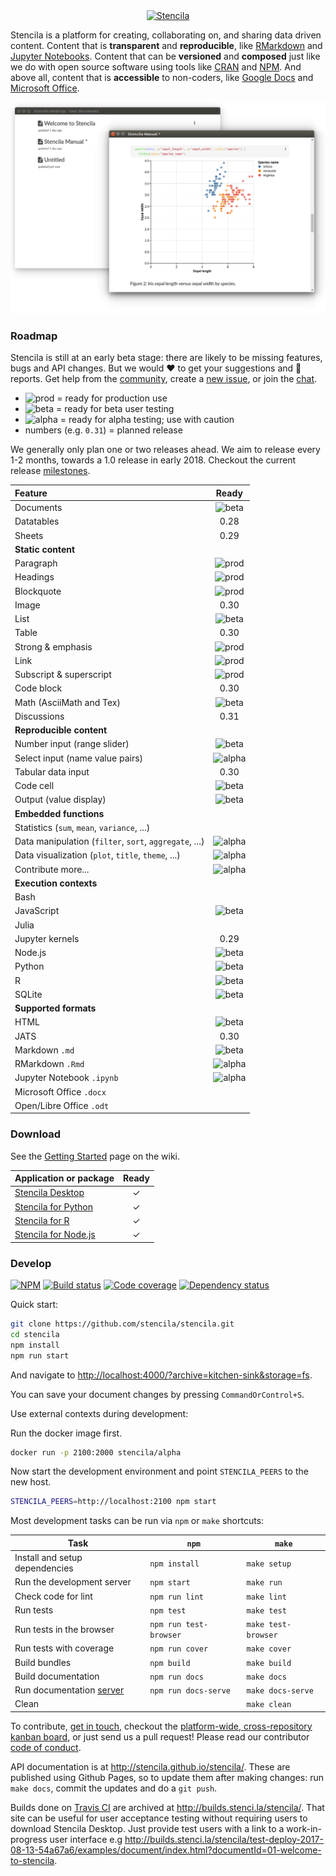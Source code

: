 <div align="center">
  <a href="https://stenci.la">
    <img src="https://raw.githubusercontent.com/stencila/stencila/master/images/logo-name.png" alt="Stencila">
  </a>
</div>

Stencila is a platform for creating, collaborating on, and sharing data driven content. Content that is **transparent** and **reproducible**, like [RMarkdown](https://github.com/rstudio/rmarkdown) and [Jupyter Notebooks](http://jupyter.org/). Content that can be **versioned** and **composed** just like we do with open source software using tools like [CRAN](https://cran.r-project.org/web/packages/available_packages_by_name.html) and [NPM](https://www.npmjs.com/). And above all, content that is **accessible** to non-coders, like [Google Docs](https://en.wikipedia.org/wiki/Google_Docs,_Sheets_and_Slides) and [Microsoft Office](https://en.wikipedia.org/wiki/Microsoft_Office).

![](https://raw.githubusercontent.com/stencila/stencila/master/images/screenshot.png)

### Roadmap

Stencila is still at an early beta stage: there are likely to be missing features, bugs and API changes. But we would :heart: to get your suggestions and :bug: reports. Get help from the [community](https://community.stenci.la), create a [new issue](https://github.com/stencila/stencila/issues/new), or join the [chat](https://gitter.im/stencila/stencila).

- ![prod](https://img.shields.io/badge/status-prod-green.svg) = ready for production use
- ![beta](https://img.shields.io/badge/status-beta-yellow.svg) = ready for beta user testing
- ![alpha](https://img.shields.io/badge/status-alpha-red.svg) = ready for alpha testing; use with caution
- numbers (e.g. `0.31`) = planned release

We generally only plan one or two releases ahead. We aim to release every 1-2 months, towards a 1.0 release in early 2018. Checkout the current release [milestones](https://github.com/stencila/stencila/milestones).

Feature                                | Ready
:------------------------------------- | :------------:
Documents                              | ![beta](https://img.shields.io/badge/status-beta-yellow.svg)
Datatables                             | 0.28
Sheets                                 | 0.29
**Static content**                     |
Paragraph                              | ![prod](https://img.shields.io/badge/status-prod-green.svg)
Headings                               | ![prod](https://img.shields.io/badge/status-prod-green.svg)
Blockquote                             | ![prod](https://img.shields.io/badge/status-prod-green.svg)
Image                                  | 0.30
List                                   | ![beta](https://img.shields.io/badge/status-beta-yellow.svg)
Table                                  | 0.30
Strong & emphasis                      | ![prod](https://img.shields.io/badge/status-prod-green.svg)
Link                                   | ![prod](https://img.shields.io/badge/status-prod-green.svg)
Subscript & superscript                | ![prod](https://img.shields.io/badge/status-prod-green.svg)
Code block                             | 0.30
Math (AsciiMath and Tex)               | ![beta](https://img.shields.io/badge/status-beta-yellow.svg)
Discussions                            | 0.31
**Reproducible content**               |
Number input (range slider)            | ![beta](https://img.shields.io/badge/status-beta-yellow.svg)
Select input (name value pairs)        | ![alpha](https://img.shields.io/badge/status-alpha-red.svg)
Tabular data input                     | 0.30
Code cell                              | ![beta](https://img.shields.io/badge/status-beta-yellow.svg)
Output (value display)                 | ![beta](https://img.shields.io/badge/status-beta-yellow.svg)
**Embedded functions**                                   |
Statistics (`sum`, `mean`, `variance`, ...)              |
Data manipulation (`filter`, `sort`, `aggregate`, ...)   | ![alpha](https://img.shields.io/badge/status-alpha-red.svg)
Data visualization (`plot`, `title`, `theme`, ...)       | ![alpha](https://img.shields.io/badge/status-alpha-red.svg)
Contribute more...                                       | ![alpha](https://img.shields.io/badge/status-alpha-red.svg)
**Execution contexts**                 |
Bash                                   |
JavaScript                             | ![beta](https://img.shields.io/badge/status-beta-yellow.svg)
Julia                                  |
Jupyter kernels                        | 0.29
Node.js                                | ![beta](https://img.shields.io/badge/status-beta-yellow.svg)
Python                                 | ![beta](https://img.shields.io/badge/status-beta-yellow.svg)
R                                      | ![beta](https://img.shields.io/badge/status-beta-yellow.svg)
SQLite                                 | ![beta](https://img.shields.io/badge/status-beta-yellow.svg)
**Supported formats**                  |
HTML                                   | ![beta](https://img.shields.io/badge/status-beta-yellow.svg)
JATS                                   | 0.30
Markdown `.md`                         | ![beta](https://img.shields.io/badge/status-beta-yellow.svg)
RMarkdown `.Rmd`                       | ![alpha](https://img.shields.io/badge/status-alpha-red.svg)
Jupyter Notebook `.ipynb`              | ![alpha](https://img.shields.io/badge/status-alpha-red.svg)
Microsoft Office `.docx`               |
Open/Libre Office `.odt`               |

### Download

See the [Getting Started](https://github.com/stencila/stencila/wiki/Getting-started) page on the wiki.

Application or package                                                                                          | Ready
:-------------------------------------------------------------------------------------------------------------- | :------------:
[Stencila Desktop](https://github.com/stencila/desktop/releases)                                                | ✓
[Stencila for Python](https://github.com/stencila/py#readme)                                                    | ✓
[Stencila for R](https://github.com/stencila/r#readme)                                                          | ✓
[Stencila for Node.js](https://github.com/stencila/node#readme)                                                 | ✓

### Develop

[![NPM](http://img.shields.io/npm/v/stencila.svg?style=flat)](https://www.npmjs.com/package/stencila)
[![Build status](https://travis-ci.org/stencila/stencila.svg?branch=master)](https://travis-ci.org/stencila/stencila)
[![Code coverage](https://codecov.io/gh/stencila/stencila/branch/master/graph/badge.svg)](https://codecov.io/gh/stencila/stencila)
[![Dependency status](https://david-dm.org/stencila/stencila.svg)](https://david-dm.org/stencila/stencila)

Quick start:

```bash
git clone https://github.com/stencila/stencila.git
cd stencila
npm install
npm run start
```

And navigate to [http://localhost:4000/?archive=kitchen-sink&storage=fs](http://localhost:4000/?archive=kitchen-sink&storage=fs).

You can save your document changes by pressing `CommandOrControl+S`.

Use external contexts during development:

Run the docker image first.

```bash
docker run -p 2100:2000 stencila/alpha
```

Now start the development environment and point `STENCILA_PEERS` to the new host.

```bash
STENCILA_PEERS=http://localhost:2100 npm start
```

Most development tasks can be run  via `npm` or `make` shortcuts:

Task                                                    |`npm`                  | `make`          |
------------------------------------------------------- |-----------------------|-----------------|    
Install and setup dependencies                          | `npm install`         | `make setup`
Run the development server                              | `npm start`           | `make run`
Check code for lint                                     | `npm run lint`        | `make lint`
Run tests                                               | `npm test`            | `make test`
Run tests in the browser                                | `npm run test-browser`| `make test-browser`
Run tests with coverage                                 | `npm run cover`       | `make cover`
Build bundles                                           | `npm build`           | `make build`
Build documentation                                     | `npm run docs`        | `make docs`
Run documentation [server](http://localhost:4001/)      | `npm run docs-serve`  | `make docs-serve`
Clean                                                   |                       | `make clean`

To contribute, [get in touch](https://gitter.im/stencila/stencila), checkout the [platform-wide, cross-repository kanban board](https://github.com/orgs/stencila/projects/1), or just send us a pull request! Please read our contributor [code of conduct](CONDUCT.md).

API documentation is at http://stencila.github.io/stencila/. These are published using Github Pages, so to update them after making changes: run `make docs`, commit the updates and do a `git push`.

Builds done on [Travis CI](https://travis-ci.org/stencila/stencila) are archived at http://builds.stenci.la/stencila/. That site can be useful for user acceptance testing without requiring users to download Stencila Desktop. Just provide test users with a link to a work-in-progress user interface e.g http://builds.stenci.la/stencila/test-deploy-2017-08-13-54a67a6/examples/document/index.html?documentId=01-welcome-to-stencila.
